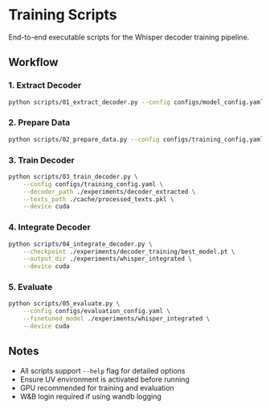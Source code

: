 # Training Scripts

End-to-end executable scripts for the Whisper decoder training pipeline.

## Workflow

### 1. Extract Decoder
```bash
python scripts/01_extract_decoder.py --config configs/model_config.yaml --device cuda
```

### 2. Prepare Data
```bash
python scripts/02_prepare_data.py --config configs/training_config.yaml
```

### 3. Train Decoder
```bash
python scripts/03_train_decoder.py \
    --config configs/training_config.yaml \
    --decoder_path ./experiments/decoder_extracted \
    --texts_path ./cache/processed_texts.pkl \
    --device cuda
```

### 4. Integrate Decoder
```bash
python scripts/04_integrate_decoder.py \
    --checkpoint ./experiments/decoder_training/best_model.pt \
    --output_dir ./experiments/whisper_integrated \
    --device cuda
```

### 5. Evaluate
```bash
python scripts/05_evaluate.py \
    --config configs/evaluation_config.yaml \
    --finetuned_model ./experiments/whisper_integrated \
    --device cuda
```

## Notes

- All scripts support `--help` flag for detailed options
- Ensure UV environment is activated before running
- GPU recommended for training and evaluation
- W&B login required if using wandb logging

